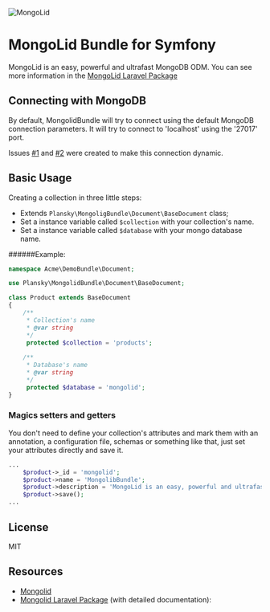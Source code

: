 ![MongoLid](https://dl.dropboxusercontent.com/u/12506137/libs_bundles/mongolid_banner.png)

# MongoLid Bundle for Symfony

MongoLid is an easy, powerful and ultrafast MongoDB ODM. You can see more information in the [MongoLid Laravel Package](https://github.com/leroy-merlin-br/mongolid-laravel)

## Connecting with MongoDB

By default, MongolidBundle will try to connect using the default MongoDB connection parameters. It will try to connect to 'localhost' using the '27017' port.

Issues [#1](https://github.com/rplansky/mongolid-symfony/issues/1) and [#2](https://github.com/rplansky/mongolid-symfony/issues/2) were created to make this connection dynamic.

## Basic Usage

Creating a collection in three little steps:
* Extends ```Plansky\MongoligBundle\Document\BaseDocument``` class;
* Set a instance variable called ```$collection``` with your collection's name.
* Set a instance variable called ```$database``` with your mongo database name.
    
######Example:

```php
namespace Acme\DemoBundle\Document;

use Plansky\MongolidBundle\Document\BaseDocument;

class Product extends BaseDocument
{
    /**
     * Collection's name
     * @var string
     */
     protected $collection = 'products';
    
    /**
     * Database's name
     * @var string
     */
     protected $database = 'mongolid';
}
```

### Magics setters and getters
You don't need to define your collection's attributes and mark them with an annotation, a configuration file, schemas or something like that, just set your attributes directly and save it. 

```php
...
    $product->_id = 'mongolid';
    $product->name = 'MongolibBundle';
    $product->description = 'MongoLid is an easy, powerful and ultrafast MongoDB ODM.';
    $product->save();
...
```

## License
MIT

## Resources
* [Mongolid](https://github.com/leroy-merlin-br/mongolid)
* [Mongolid Laravel Package](https://github.com/leroy-merlin-br/mongolid-laravel) (with detailed documentation): 
